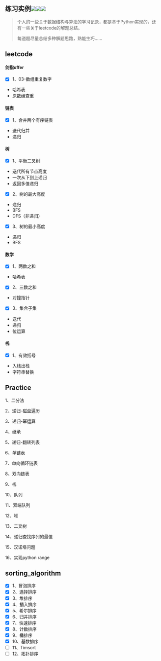 ## 练习实例![](https://img.shields.io/badge/Python-3.8-green)![](https://img.shields.io/badge/leetcode-yellow)![](https://img.shields.io/badge/剑指offer-red)

> 个人的一些关于数据结构与算法的学习记录，都是基于Python实现的，还有一些关于leetcode的解题总结。
>
> 每道题尽量总结多种解题思路，熟能生巧……

## leetcode

#### 剑指offer

- [x] 1、03-数组重复数字

- 哈希表
- 原数组查重

#### 链表

- [x] 1、合并两个有序链表

- 迭代归并
- 递归

#### 树

- [x] 1、平衡二叉树

- 迭代所有节点高度
- 一次从下到上递归
- 返回多值递归

- [x] 2、树的最大高度

- 递归
- BFS
- DFS（非递归）

- [x] 3、树的最小高度

- 递归
- BFS

#### 数学

- [x] 1、两数之和

- 哈希表

- [x] 2、三数之和

- 对撞指针

- [x] 3、集合子集

- 迭代
- 递归
- 位运算

#### 栈

- [x] 1、有效括号

- 入栈出栈
- 字符串替换

## Practice

1、二分法

2、递归-磁盘遍历

3、递归-幂运算

4、继承

5、递归-翻转列表

6、单链表

7、单向循环链表

8、双向链表

9、栈

10、队列

11、双端队列

12、堆

13、二叉树

14、递归查找序列的最值

15、汉诺塔问题

16、实现python range

## sorting_algorithm

- [x] 1、冒泡排序
- [x] 2、选择排序
- [x] 3、堆排序
- [x] 4、插入排序
- [x] 5、希尔排序
- [x] 6、归并排序
- [x] 7、快速排序
- [x] 8、计数排序
- [x] 9、桶排序
- [x] 10、基数排序
- [ ] 11、Timsort
- [ ] 12、拓扑排序